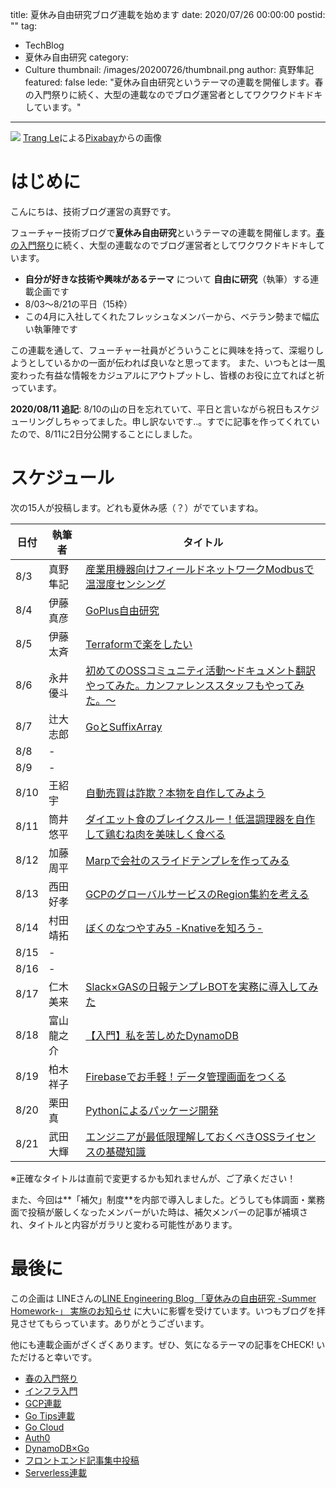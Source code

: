 title: 夏休み自由研究ブログ連載を始めます
date: 2020/07/26 00:00:00
postid: ""
tag:
  - TechBlog
  - 夏休み自由研究
category:
  - Culture
thumbnail: /images/20200726/thumbnail.png
author: 真野隼記
featured: false
lede: "夏休み自由研究というテーマの連載を開催します。春の入門祭りに続く、大型の連載なのでブログ運営者としてワクワクドキドキしています。"
---
![](/images/20200726/beach-3121393_1280.png)
<a href="https://pixabay.com/ja/users/lethutrang101-6596164/?utm_source=link-attribution&amp;utm_medium=referral&amp;utm_campaign=image&amp;utm_content=3121393">Trang Le</a>による<a href="https://pixabay.com/ja/?utm_source=link-attribution&amp;utm_medium=referral&amp;utm_campaign=image&amp;utm_content=3121393">Pixabay</a>からの画像

# はじめに

こんにちは、技術ブログ運営の真野です。

フューチャー技術ブログで**夏休み自由研究**というテーマの連載を開催します。[春の入門祭り](https://future-architect.github.io/articles/20200529/)に続く、大型の連載なのでブログ運営者としてワクワクドキドキしています。

* **自分が好きな技術や興味があるテーマ** について **自由に研究**（執筆）する連載企画です
* 8/03～8/21の平日（15枠）
* この4月に入社してくれたフレッシュなメンバーから、ベテラン勢まで幅広い執筆陣です

この連載を通して、フューチャー社員がどういうことに興味を持って、深堀りしようとしているかの一面が伝われば良いなと思ってます。
また、いつもとは一風変わった有益な情報をカジュアルにアウトプットし、皆様のお役に立てればと祈っています。


**2020/08/11 追記**: 8/10の山の日を忘れていて、平日と言いながら祝日もスケジューリングしちゃってました。申し訳ないです..。すでに記事を作ってくれていたので、8/11に2日分公開することにしました。

# スケジュール

次の15人が投稿します。どれも夏休み感（？）がでていますね。

| 日付 | 執筆者      | タイトル                                                              |
|------|-------------|-----------------------------------------------------------------------|
| 8/3  | 真野隼記    | [産業用機器向けフィールドネットワークModbusで温湿度センシング](/articles/20200803/) |
| 8/4  | 伊藤真彦    | [GoPlus自由研究](/articles/20200804/)                                 |
| 8/5  | 伊藤太斉    | [Terraformで楽をしたい](/articles/20200805/)  |
| 8/6  | 永井優斗    | [初めてのOSSコミュニティ活動〜ドキュメント翻訳やってみた。カンファレンススタッフもやってみた。〜](/articles/20200806/) |
| 8/7  | 辻大志郎    | [GoとSuffixArray](/articles/20200807/) |
| 8/8  | -           |                                                                       |
| 8/9  | -           |                                                                       |
| 8/10 | 王紹宇      | [自動売買は詐欺？本物を自作してみよう](articles/20200810/)            |
| 8/11 | 筒井悠平    | [ダイエット食のブレイクスルー！低温調理器を自作して鶏むね肉を美味しく食べる](/articles/20200811/)  |
| 8/12 | 加藤周平    | [Marpで会社のスライドテンプレを作ってみる](/articles/20200812/)  |
| 8/13 | 西田好孝    | [GCPのグローバルサービスのRegion集約を考える](/articles/20200813/)  |
| 8/14 | 村田靖拓    | [ぼくのなつやすみ5 -Knativeを知ろう-](/articles/20200814/)          |
| 8/15 | -           |                                                                       |
| 8/16 | -           |                                                                       |
| 8/17 | 仁木美来    | [Slack×GASの日報テンプレBOTを実務に導入してみた](/articles/20200817/)       |
| 8/18 | 富山龍之介 | [【入門】私を苦しめたDynamoDB](/articles/20200818/)                              |
| 8/19 | 柏木祥子    | [Firebaseでお手軽！データ管理画面をつくる](/articles/20200819/)                                  |
| 8/20 | 栗田真      | [Pythonによるパッケージ開発](/articles/20200820/)                                  |
| 8/21 | 武田大輝    | [エンジニアが最低限理解しておくべきOSSライセンスの基礎知識](/articles/20200821/) |

※正確なタイトルは直前で変更するかも知れませんが、ご了承ください！

また、今回は**「補欠」制度**を内部で導入しました。どうしても体調面・業務面で投稿が厳しくなったメンバーがいた時は、補欠メンバーの記事が補填され、タイトルと内容がガラリと変わる可能性があります。



# 最後に

この企画は LINEさんの[LINE Engineering Blog 「夏休みの自由研究 -Summer Homework-」 実施のお知らせ](https://engineering.linecorp.com/ja/blog/line-engineering-blog-freedom-study-summer-vacation-homework/) に大いに影響を受けています。いつもブログを拝見させてもらっています。ありがとうございます。

他にも連載企画がざくざくあります。ぜひ、気になるテーマの記事をCHECK! いただけると幸いです。

* [春の入門祭り](https://future-architect.github.io/articles/20200529/)
* [インフラ入門](/tags/%E3%82%A4%E3%83%B3%E3%83%95%E3%83%A9%E5%85%A5%E9%96%80/)
* [GCP連載](/tags/GCP%E9%80%A3%E8%BC%89/)
* [Go Tips連載](/tags/GoTips%E9%80%A3%E8%BC%89/)
* [Go Cloud](/tags/GoCDK/)
* [Auth0](/tags/Auth0/)
* [DynamoDB×Go](/tags/DynamoDB%C3%97Go/)
* [フロントエンド記事集中投稿](/tags/%E3%83%95%E3%83%AD%E3%83%B3%E3%83%88%E3%82%A8%E3%83%B3%E3%83%89%E8%A8%98%E4%BA%8B%E9%9B%86%E4%B8%AD%E6%8A%95%E7%A8%BF/)
* [Serverless連載](/tags/Serverless%E9%80%A3%E8%BC%89/)

